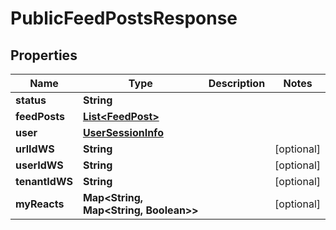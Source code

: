 

# PublicFeedPostsResponse


## Properties

| Name | Type | Description | Notes |
|------------ | ------------- | ------------- | -------------|
|**status** | **String** |  |  |
|**feedPosts** | [**List&lt;FeedPost&gt;**](FeedPost.md) |  |  |
|**user** | [**UserSessionInfo**](UserSessionInfo.md) |  |  |
|**urlIdWS** | **String** |  |  [optional] |
|**userIdWS** | **String** |  |  [optional] |
|**tenantIdWS** | **String** |  |  [optional] |
|**myReacts** | **Map&lt;String, Map&lt;String, Boolean&gt;&gt;** |  |  [optional] |



